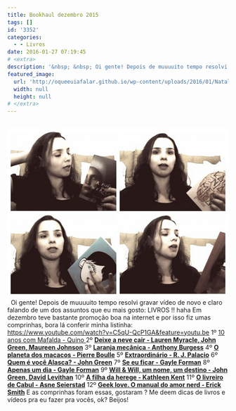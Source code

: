 ```yaml
---
title: Bookhaul dezembro 2015
tags: []
id: '3352'
categories:
  - - Livros
date: 2016-01-27 07:19:45
# <extra>
description: '&nbsp; &nbsp; Oi gente! Depois de muuuuito tempo resolvi gravar vídeo de novo e claro falando de um dos assuntos que eu mais gosto: LIVROS !! haha Em dezembro teve bastante promoção boa na internet e por isso fiz umas comprinhas, bora lá conferir minha listinha: 1º 10 anos com Mafalda &#8211; Quino 2º Deixe a neve cair &#8211; Lauren Myracle, John Green, Maureen Johnson 3º Laranja mecânica &#8211; Anthony Burgess 4º O planeta dos macacos &#8211; Pierre Boulle 5º Extraordinário &#8211; R. J. Palacio 6º Quem é você Alasca? &#8211; John Green 7º Se eu ficar &#8211; Gayle Forman 8º Apenas um dia &#8211; Gayle Forman 9º Will &amp; Will, um nome, um destino &#8211; John Green, David Levithan 10º A filha da herege &#8211; Kathleen Kent 11º O livreiro de Cabul &#8211; Asne Seierstad 12º Geek love. O &hellip;'
featured_image: 
  url: 'http://oqueeuiafalar.github.io/wp-content/uploads/2016/01/Natalia-Santos-blog-o-que-que-eu-ia-falar.jpg'
  width: null
  height: null
# </extra>
---
```


  [![bookhaul dezembro - natalia santos - o que que eu ia falar](/wp-content/uploads/2016/01/Natalia-Santos-blog-o-que-que-eu-ia-falar.jpg)](/wp-content/uploads/2016/01/Natalia-Santos-blog-o-que-que-eu-ia-falar.jpg)   Oi gente! Depois de muuuuito tempo resolvi gravar vídeo de novo e claro falando de um dos assuntos que eu mais gosto: LIVROS !! haha Em dezembro teve bastante promoção boa na internet e por isso fiz umas comprinhas, bora lá conferir minha listinha: https://www.youtube.com/watch?v=C5qU-QcP1GA&feature=youtu.be 1º [10 anos com Mafalda - Quino ](http://www.submarino.com.br/produto/7170242/livro-10-anos-com-mafalda) 2º **[Deixe a neve cair - Lauren Myracle, John Green, Maureen Johnson](http://www.submarino.com.br/produto/116041541/livro-deixe-a-neve-cair)** 3º **[Laranja mecânica - Anthony Burgess](http://www.submarino.com.br/produto/263570/livro-laranja-mecanica)** 4º **[O planeta dos macacos - Pierre Boulle](http://www.submarino.com.br/produto/122449818/livro-o-planeta-dos-macacos)** 5º **[Extraordinário - R. J. Palacio](http://www.submarino.com.br/produto/112722956/livro-extraordinario)** 6º **[Quem é você Alasca? - John Green](http://www.saraiva.com.br/quem-e-voce-alasca-edicao-comemorativa-de-10-anos-8894264.html)** 7º **[Se eu ficar - Gayle Forman](http://www.saraiva.com.br/se-eu-ficar-7590738.html)** 8º **[Apenas um dia - Gayle Forman](http://www.saraiva.com.br/apenas-um-dia-8205132.html)** 9º **[Will & Will, um nome, um destino - John Green, David Levithan](http://www.submarino.com.br/produto/113769844/livro-will-e-will-um-nome-um-destino)** 10º **[A filha da herege - Kathleen Kent](http://www.submarino.com.br/produto/7354421/livro-a-filha-da-herege)** 11º **[O livreiro de Cabul - Asne Seierstad](http://www.saraiva.com.br/o-livreiro-de-cabul-1386655.html)** 12º **[Geek love. O manual do amor nerd - Erick Smith](http://www.submarino.com.br/produto/119254913/livro-geek-love)** E as comprinhas foram essas, gostaram ? Me deem dicas de livros e vídeos pra eu fazer pra vocês, ok? Beijos!
